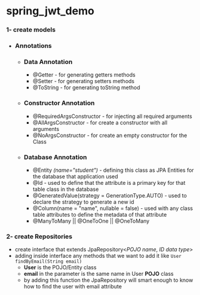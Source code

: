 # spring_jwt_demo

### 1- create models

* ### Annotations
    * ### Data Annotation
        * @Getter - for generating getters methods
        * @Setter - for generating setters methods
        * @ToString - for generating toString method
    * ### Constructor Annotation
        * @RequiredArgsConstructor - for injecting all required arguments
        * @AllArgsConstructor - for create a constructor with all arguments
        * @NoArgsConstructor - for create an empty constructor for the Class
    * ### Database Annotation
        * @Entity _(name="student")_ - defining this class as JPA Entities for the database that application used
        * @Id - used to define that the attribute is a primary key for that table class in the database
        * @GeneratedValue(strategy = GenerationType.AUTO) - used to declare the strategy to generate a new id
        * @Column(name = "name", nullable = false) - used with any class table attributes to define the metadata of
          that attribute
        * @ManyToMany || @OneToOne || @OneToMany

### 2- create Repositories

* create interface that extends JpaRepository<_POJO name_, _ID data type_>
* adding inside interface any methods that we want to add it like `User findByEmail(String email)`
    * __User__ is the POJO/Entity class 
    * __email__ in the parameter is the same name in User __POJO__ class
    *  by adding this function the JpaRepository will smart enough to know how to find the user with email attribute
